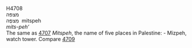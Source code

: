<body>
  <p>H4708<br>  מצפּה  <br> מִצפֶּה  ‎  mitspeh  <br><i>mits-peh‘ </i><br>The same as <a href="h4707.htm">4707</a>  <i>Mitspeh</i>, the name of five places in Palestine: - Mizpeh, watch tower. Compare <a href="h4709.htm">4709</a> <br></p>
 </body>